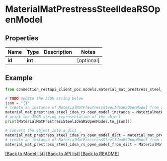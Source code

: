 # MaterialMatPrestressSteelIdeaRSOpenModel


## Properties

Name | Type | Description | Notes
------------ | ------------- | ------------- | -------------
**id** | **int** |  | [optional] 

## Example

```python
from connection_restapi_client_poc.models.material_mat_prestress_steel_idea_rs_open_model import MaterialMatPrestressSteelIdeaRSOpenModel

# TODO update the JSON string below
json = "{}"
# create an instance of MaterialMatPrestressSteelIdeaRSOpenModel from a JSON string
material_mat_prestress_steel_idea_rs_open_model_instance = MaterialMatPrestressSteelIdeaRSOpenModel.from_json(json)
# print the JSON string representation of the object
print(MaterialMatPrestressSteelIdeaRSOpenModel.to_json())

# convert the object into a dict
material_mat_prestress_steel_idea_rs_open_model_dict = material_mat_prestress_steel_idea_rs_open_model_instance.to_dict()
# create an instance of MaterialMatPrestressSteelIdeaRSOpenModel from a dict
material_mat_prestress_steel_idea_rs_open_model_from_dict = MaterialMatPrestressSteelIdeaRSOpenModel.from_dict(material_mat_prestress_steel_idea_rs_open_model_dict)
```
[[Back to Model list]](../README.md#documentation-for-models) [[Back to API list]](../README.md#documentation-for-api-endpoints) [[Back to README]](../README.md)



